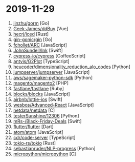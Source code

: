 # 2019-11-29

1. [jinzhu/gorm](https://github.com/jinzhu/gorm "The fantastic ORM library for Golang, aims to be developer friendly") [Go]
2. [Geek-James/ddBuy](https://github.com/Geek-James/ddBuy "🎉Vue2.x 全家桶+Vant 搭建大型单页面电商项目.http://ddbuy.7-orange.cn") [Vue]
3. [hecrj/iced](https://github.com/hecrj/iced "A cross-platform GUI library for Rust, inspired by Elm") [Rust]
4. [gin-gonic/gin](https://github.com/gin-gonic/gin "Gin is a HTTP web framework written in Go (Golang). It features a Martini-like API with much better performance -- up to 40 times faster. If you need smashing performance, get yourself some Gin.") [Go]
5. [fchollet/ARC](https://github.com/fchollet/ARC "The Abstraction and Reasoning Corpus") [JavaScript]
6. [JohnSundell/Ink](https://github.com/JohnSundell/Ink "A fast and flexible Markdown parser written in Swift.") [Swift]
7. [cypress-io/cypress](https://github.com/cypress-io/cypress "Fast, easy and reliable testing for anything that runs in a browser.") [CoffeeScript]
8. [antvis/G2Plot](https://github.com/antvis/G2Plot "🍡 An interactive and responsive charting library based on the grammar of graphics.") [TypeScript]
9. [heucoder/dimensionality_reduction_alo_codes](https://github.com/heucoder/dimensionality_reduction_alo_codes "PCA、LDA、MDS、LLE、TSNE等降维算法的python实现") [Python]
10. [jumpserver/jumpserver](https://github.com/jumpserver/jumpserver "Jumpserver是全球首款完全开源的堡垒机，是符合 4A 的专业运维审计系统。") [JavaScript]
11. [aws/sagemaker-python-sdk](https://github.com/aws/sagemaker-python-sdk "A library for training and deploying machine learning models on Amazon SageMaker") [Python]
12. [magento/magento2](https://github.com/magento/magento2 "All Submissions you make to Magento Inc. (Magento) through GitHub are subject to the following terms and conditions: (1) You grant Magento a perpetual, worldwide, non-exclusive, no charge, royalty free, irrevocable license under your applicable copyrights and patents to reproduce, prepare derivative works of, display, publically perform, subli…") [PHP]
13. [fastlane/fastlane](https://github.com/fastlane/fastlane "🚀 The easiest way to automate building and releasing your iOS and Android apps") [Ruby]
14. [blocks/blocks](https://github.com/blocks/blocks "A JSX-based page builder for creating beautiful websites without writing code") [JavaScript]
15. [airbnb/lottie-ios](https://github.com/airbnb/lottie-ios "An iOS library to natively render After Effects vector animations") [Swift]
16. [wesbos/Advanced-React](https://github.com/wesbos/Advanced-React "Starter Files and Solutions for Full Stack Advanced React and GraphQL") [JavaScript]
17. [netdata/netdata](https://github.com/netdata/netdata "Real-time performance monitoring, done right! https://my-netdata.io/") [C]
18. [testerSunshine/12306](https://github.com/testerSunshine/12306 "12306智能刷票，订票") [Python]
19. [mRs-/Black-Friday-Deals](https://github.com/mRs-/Black-Friday-Deals "Black Friday Deals for macOS / iOS Software & Books") [Swift]
20. [flutter/flutter](https://github.com/flutter/flutter "Flutter makes it easy and fast to build beautiful mobile apps.") [Dart]
21. [atom/atom](https://github.com/atom/atom "The hackable text editor") [JavaScript]
22. [cdr/code-server](https://github.com/cdr/code-server "Run VS Code on a remote server.") [TypeScript]
23. [tokio-rs/tokio](https://github.com/tokio-rs/tokio "A runtime for writing reliable asynchronous applications with Rust. Provides I/O, networking, scheduling, timers, ...") [Rust]
24. [sebastianruder/NLP-progress](https://github.com/sebastianruder/NLP-progress "Repository to track the progress in Natural Language Processing (NLP), including the datasets and the current state-of-the-art for the most common NLP tasks.") [Python]
25. [micropython/micropython](https://github.com/micropython/micropython "MicroPython - a lean and efficient Python implementation for microcontrollers and constrained systems") [C]
